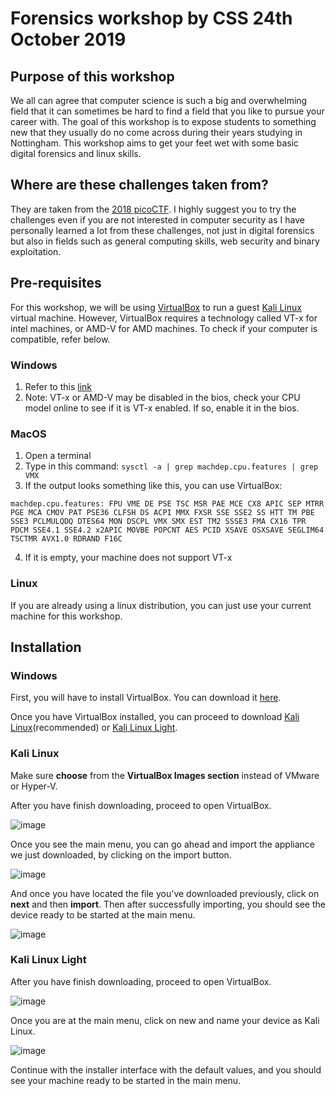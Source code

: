# Forensics workshop by CSS 24th October 2019

## Purpose of this workshop
We all can agree that computer science is such a big and overwhelming field that it can sometimes be hard to find a field that you like to pursue your career with. The goal of this workshop is to expose students to something new that they usually do no come across during their years studying in Nottingham. This workshop aims to get your feet wet with some basic digital forensics and linux skills.

## Where are these challenges taken from?
They are taken from the [2018 picoCTF](https://2018game.picoctf.com). I highly suggest you to try the challenges even if you are not interested in computer security as I have personally learned a lot from these challenges, not just in digital forensics but also in fields such as general computing skills, web security and binary exploitation.

## Pre-requisites
For this workshop, we will be using [VirtualBox](https://www.virtualbox.org/) to run a guest [Kali Linux](https://www.kali.org/) virtual machine. However, VirtualBox requires a technology called VT-x for intel machines, or AMD-V for AMD machines. To check if your computer is compatible, refer below.

### Windows
1. Refer to this [link](https://www.shaileshjha.com/how-to-find-out-if-intel-vt-x-or-amd-v-virtualization-technology-is-supported-in-windows-10-windows-8-windows-vista-or-windows-7-machine/)
2. Note: VT-x or AMD-V may be disabled in the bios, check your CPU model online to see if it is VT-x enabled. If so, enable it in the bios.

### MacOS
1. Open a terminal
2. Type in this command: `sysctl -a | grep machdep.cpu.features | grep VMX`
3. If the output looks something like this, you can use VirtualBox:
```
machdep.cpu.features: FPU VME DE PSE TSC MSR PAE MCE CX8 APIC SEP MTRR PGE MCA CMOV PAT PSE36 CLFSH DS ACPI MMX FXSR SSE SSE2 SS HTT TM PBE SSE3 PCLMULQDQ DTES64 MON DSCPL VMX SMX EST TM2 SSSE3 FMA CX16 TPR PDCM SSE4.1 SSE4.2 x2APIC MOVBE POPCNT AES PCID XSAVE OSXSAVE SEGLIM64 TSCTMR AVX1.0 RDRAND F16C
```
4. If it is empty, your machine does not support VT-x

### Linux
If you are already using a linux distribution, you can just use your current machine for this workshop.

## Installation

### Windows

First, you will have to install VirtualBox. You can download it [here](https://download.virtualbox.org/virtualbox/6.0.14/VirtualBox-6.0.14-133895-Win.exe).


Once you have VirtualBox installed, you can proceed to download [Kali Linux](https://www.offensive-security.com/kali-linux-vm-vmware-virtualbox-image-download/)(recommended) or [Kali Linux Light](https://www.kali.org/downloads/). 

### Kali Linux
Make sure __choose__ from the **VirtualBox Images section** instead of VMware or Hyper-V.

After you have finish downloading, proceed to open VirtualBox.

![image](https://user-images.githubusercontent.com/30463224/67142852-f1aad900-f297-11e9-8a20-e7fcfca89fdc.png)

Once you see the main menu, you can go ahead and import the appliance we just downloaded, by clicking on the import button.

![image](https://user-images.githubusercontent.com/30463224/67142949-ec9a5980-f298-11e9-8de2-2a5b0f5f6af4.png)

And once you have located the file you've downloaded previously, click on **next** and then **import**. Then after successfully importing, you should see the device ready to be started at the main menu.

![image](https://user-images.githubusercontent.com/30463224/67143074-05efd580-f29a-11e9-89b4-c0701c846324.png)


### Kali Linux Light
After you have finish downloading, proceed to open VirtualBox.

![image](https://user-images.githubusercontent.com/30463224/67142852-f1aad900-f297-11e9-8a20-e7fcfca89fdc.png)

Once you are at the main menu, click on new and name your device as Kali Linux.

![image](https://user-images.githubusercontent.com/30463224/67143348-2e2d0380-f29d-11e9-9a07-aca914e3ea80.png)

Continue with the installer interface with the default values, and you should see your machine ready to be started in the main menu.


